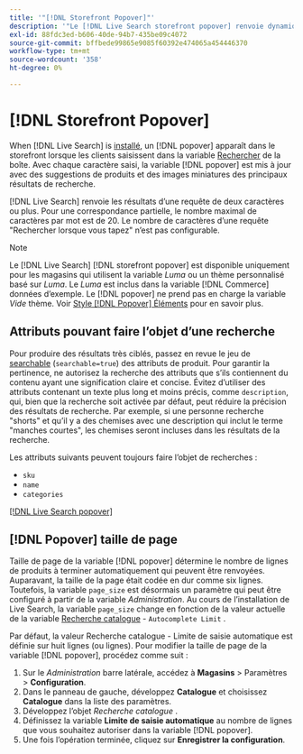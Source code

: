 ```yaml
---
title: '"[!DNL Storefront Popover]"'
description: '"Le [!DNL Live Search storefront popover] renvoie dynamiquement les produits suggérés et les miniatures."'
exl-id: 88fdc3ed-b606-40de-94b7-435be09c4072
source-git-commit: bffbede99865e9085f60392e474065a454446370
workflow-type: tm+mt
source-wordcount: '358'
ht-degree: 0%

---
```


# [!DNL Storefront Popover]

When [!DNL Live Search] is [installé](install.md), un [!DNL popover] apparaît dans le storefront lorsque les clients saisissent dans la variable [Rechercher](https://docs.magento.com/user-guide/catalog/search-quick.html) de la boîte. Avec chaque caractère saisi, la variable [!DNL popover] est mis à jour avec des suggestions de produits et des images miniatures des principaux résultats de recherche.

[!DNL Live Search] renvoie les résultats d’une requête de deux caractères ou plus. Pour une correspondance partielle, le nombre maximal de caractères par mot est de 20. Le nombre de caractères d’une requête &quot;Rechercher lorsque vous tapez&quot; n’est pas configurable.

>[!NOTE]
>
>Le [!DNL Live Search] [!DNL storefront popover] est disponible uniquement pour les magasins qui utilisent la variable *Luma* ou un thème personnalisé basé sur *Luma*. Le *Luma* est inclus dans la variable [!DNL Commerce] données d’exemple. Le [!DNL popover] ne prend pas en charge la variable *Vide* thème. Voir [Style [!DNL Popover] Éléments](storefront-popover-styling.md) pour en savoir plus.

## Attributs pouvant faire l’objet d’une recherche

Pour produire des résultats très ciblés, passez en revue le jeu de [searchable](https://docs.magento.com/user-guide/stores/attributes-product.html#storefront-properties) (`searchable=true`) des attributs de produit. Pour garantir la pertinence, ne autorisez la recherche des attributs que s’ils contiennent du contenu ayant une signification claire et concise. Évitez d’utiliser des attributs contenant un texte plus long et moins précis, comme `description`, qui, bien que la recherche soit activée par défaut, peut réduire la précision des résultats de recherche. Par exemple, si une personne recherche &quot;shorts&quot; et qu’il y a des chemises avec une description qui inclut le terme &quot;manches courtes&quot;, les chemises seront incluses dans les résultats de la recherche.

Les attributs suivants peuvent toujours faire l’objet de recherches :

* `sku`
* `name`
* `categories`

[[!DNL Live Search popover]](assets/storefront-search-as-you-type.png)

## [!DNL Popover] taille de page

Taille de page de la variable [!DNL popover] détermine le nombre de lignes de produits à terminer automatiquement qui peuvent être renvoyées. Auparavant, la taille de la page était codée en dur comme six lignes. Toutefois, la variable `page_size` est désormais un paramètre qui peut être configuré à partir de la variable *Administration*. Au cours de l’installation de Live Search, la variable `page_size` change en fonction de la valeur actuelle de la variable [Recherche catalogue](https://docs.magento.com/user-guide/configuration/catalog/catalog.html#catalog-search) - `Autocomplete Limit` .

Par défaut, la valeur Recherche catalogue - Limite de saisie automatique est définie sur huit lignes (ou lignes). Pour modifier la taille de page de la variable [!DNL popover], procédez comme suit :

1. Sur le *Administration* barre latérale, accédez à **Magasins** > Paramètres > **Configuration**.
1. Dans le panneau de gauche, développez **Catalogue** et choisissez **Catalogue** dans la liste des paramètres.
1. Développez l’objet *Recherche catalogue* .
1. Définissez la variable **Limite de saisie automatique** au nombre de lignes que vous souhaitez autoriser dans la variable [!DNL popover].
1. Une fois l’opération terminée, cliquez sur **Enregistrer la configuration**.
